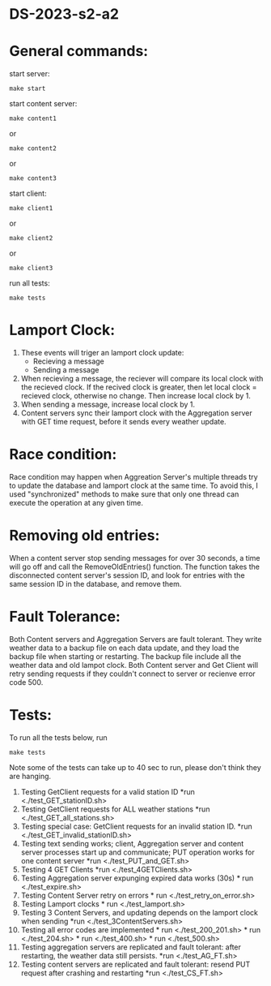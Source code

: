 # DS-2023-s2-a2

# General commands:
start server: 
```
make start
```
start content server:
```
make content1
```
or
```
make content2
```
or
```
make content3
```
start client: 
```
make client1
```
or
```
make client2
```
or 
```
make client3
```
run all tests: 
```
make tests
```


# Lamport Clock:
1. These events will triger an lamport clock update:
    * Recieving a message
    * Sending a message
2. When recieving a message, the reciever will compare its local clock with the recieved clock. If the recived clock is greater, then let local clock = recieved clock, otherwise no change. Then increase local clock by 1.
3. When sending a message, increase local clock by 1.
4. Content servers sync their lamport clock with the Aggregation server with GET time request, before it sends every weather update.


# Race condition:
Race condition may happen when Aggreation Server's multiple threads try to update the database and lamport clock at the same time. To avoid this, I used "synchronized" methods to make sure that only one thread can execute the operation at any given time.

# Removing old entries:
When a content server stop sending messages for over 30 seconds, a time will go off and call the RemoveOldEntries() function. The function takes the disconnected content server's session ID, and look for entries with the same session ID in the database, and remove them.

# Fault Tolerance:
Both Content servers and Aggregation Servers are fault tolerant. They write weather data to a backup file on each data update, and they load the backup file when starting or restarting. The backup file include all the weather data and old lampot clock.
Both Content server and Get Client will retry sending requests if they couldn't connect to server or recienve error code 500.

# Tests:
To run all the tests below, run 
```
make tests
```
Note some of the tests can take up to 40 sec to run, please don't think they are hanging.
1. Testing GetClient requests for a valid station ID
        *run <./test_GET_stationID.sh>
2. Testing GetClient requests for ALL weather stations
        *run <./test_GET_all_stations.sh>
3. Testing special case: GetClient requests for an invalid station ID.
        *run <./test_GET_invalid_stationID.sh>
4. Testing text sending works; client, Aggregation server and content server processes start up and communicate; PUT operation works for one content server 
        *run <./test_PUT_and_GET.sh>
5. Testing 4 GET Clients
        *run <./test_4GETClients.sh>
6. Testing Aggregation server expunging expired data works (30s)
        * run <./test_expire.sh>
7. Testing Content Server retry on errors
        * run <./test_retry_on_error.sh>
8. Testing Lamport clocks
        * run <./test_lamport.sh>
9. Testing 3 Content Servers, and updating depends on the lamport clock when sending
        *run <./test_3ContentServers.sh>
10. Testing all error codes are implemented
        * run <./test_200_201.sh>
        * run <./test_204.sh>
        * run <./test_400.sh>
        * run <./test_500.sh>       
11. Testing aggregation servers are replicated and fault tolerant: after restarting, the weather data still persists.
        *run <./test_AG_FT.sh>
12. Testing content servers are replicated and fault tolerant: resend PUT request after crashing and restarting
        *run <./test_CS_FT.sh>



